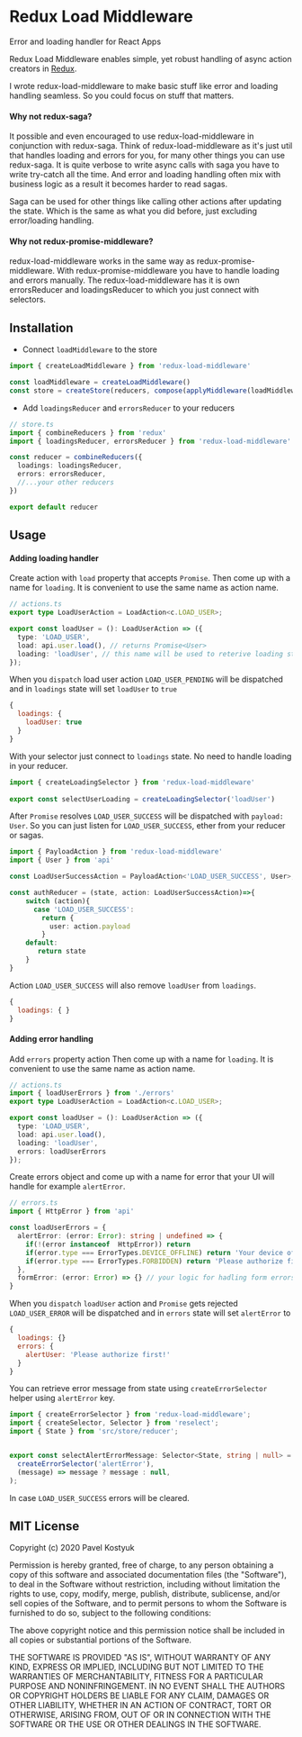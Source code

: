 # Redux Load Middleware
Error and loading handler for React Apps

Redux Load Middleware enables simple, yet robust handling of async action creators in [Redux](http://redux.js.org). 

I wrote redux-load-middleware to make basic stuff like error and loading handling seamless. So you could focus on stuff that matters.

#### Why not redux-saga?
It possible and even encouraged to use redux-load-middleware in conjunction with redux-saga. Think of redux-load-middleware as it's just util that handles loading and errors for you, for many other things you can use redux-saga.
It is quite verbose to write async calls with saga you have to write try-catch all the time. And error and loading handling often mix with business logic as a result it becomes harder to read sagas.

Saga can be used for other things like calling other actions after updating the state. Which is the same as what you did before, just excluding error/loading handling.

#### Why not redux-promise-middleware?
redux-load-middleware works in the same way as redux-promise-middleware. With redux-promise-middleware you have to handle loading and errors manually. The redux-load-middleware has it is own errorsReducer and loadingsReducer to which you just connect with selectors.
## Installation
- Connect `loadMiddleware` to the store
```typescript
import { createLoadMiddleware } from 'redux-load-middleware'

const loadMiddleware = createLoadMiddleware()
const store = createStore(reducers, compose(applyMiddleware(loadMiddleware)))
```
- Add `loadingsReducer` and `errorsReducer` to your reducers
```typescript
// store.ts
import { combineReducers } from 'redux'
import { loadingsReducer, errorsReducer } from 'redux-load-middleware'

const reducer = combineReducers({
  loadings: loadingsReducer,
  errors: errorsReducer,
  //...your other reducers
})

export default reducer
```

## Usage
#### Adding loading handler
Create action with `load` property that accepts `Promise`.
Then come up with a name for `loading`. It is convenient to use the same name as action name. 
```typescript
// actions.ts
export type LoadUserAction = LoadAction<c.LOAD_USER>;

export const loadUser = (): LoadUserAction => ({
  type: 'LOAD_USER',
  load: api.user.load(), // returns Promise<User>
  loading: 'loadUser', // this name will be used to reterive loading status from loadingsReducer
});
```
When you `dispatch` load user action `LOAD_USER_PENDING`
will be dispatched and in `loadings` state will set `loadUser` to `true`
```js
{
  loadings: {
    loadUser: true 
  }
}
```
With your selector just connect to `loadings` state. No need to handle loading in your reducer.
```typescript
import { createLoadingSelector } from 'redux-load-middleware'
  
export const selectUserLoading = createLoadingSelector('loadUser')
```
After `Promise` resolves `LOAD_USER_SUCCESS` will be dispatched with `payload: User`. So you can just listen for `LOAD_USER_SUCCESS`, ether from your reducer or sagas. 
```typescript
import { PayloadAction } from 'redux-load-middleware'
import { User } from 'api'

const LoadUserSuccessAction = PayloadAction<'LOAD_USER_SUCCESS', User>;

const authReducer = (state, action: LoadUserSuccessAction)=>{
    switch (action){
      case 'LOAD_USER_SUCCESS':
        return {
          user: action.payload
        }
    default:
       return state
    }
}
```

Action `LOAD_USER_SUCCESS` will also remove `loadUser` from `loadings`.
```js
{
  loadings: { }
}
```

#### Adding error handling
Add `errors` property action
Then come up with a name for `loading`. It is convenient to use the same name as action name. 
```typescript
// actions.ts
import { loadUserErrors } from './errors'
export type LoadUserAction = LoadAction<c.LOAD_USER>;

export const loadUser = (): LoadUserAction => ({
  type: 'LOAD_USER',
  load: api.user.load(),
  loading: 'loadUser',
  errors: loadUserErrors
});
```
Create errors object and come up with a name for error that your UI will handle for example `alertError`.
```typescript
// errors.ts
import { HttpError } from 'api'

const loadUserErrors = {
  alertError: (error: Error): string | undefined => {
    if(!(error instanceof  HttpError)) return
    if(error.type === ErrorTypes.DEVICE_OFFLINE) return 'Your device offline!'
    if(error.type === ErrorTypes.FORBIDDEN) return 'Please authorize first!'
  },
  formError: (error: Error) => {} // your logic for hadling form errors
}
```
When you `dispatch` `loadUser` action and `Promise` gets rejected `LOAD_USER_ERROR`
will be dispatched and in `errors` state will set `alertError` to 
```js
{
  loadings: {}
  errors: {  
    alertUser: 'Please authorize first!'
  }
}
```
You can retrieve error message from state using `createErrorSelector` helper using `alertError` key.
```typescript
import { createErrorSelector } from 'redux-load-middleware';
import { createSelector, Selector } from 'reselect';
import { State } from 'src/store/reducer';


export const selectAlertErrorMessage: Selector<State, string | null> = createSelector(
  createErrorSelector('alertError'),
  (message) => message ? message : null,
);
```

In case `LOAD_USER_SUCCESS` errors will be cleared.


## MIT License

Copyright (c) 2020 Pavel Kostyuk

Permission is hereby granted, free of charge, to any person obtaining a copy
of this software and associated documentation files (the "Software"), to deal
in the Software without restriction, including without limitation the rights
to use, copy, modify, merge, publish, distribute, sublicense, and/or sell
copies of the Software, and to permit persons to whom the Software is
furnished to do so, subject to the following conditions:

The above copyright notice and this permission notice shall be included in all
copies or substantial portions of the Software.

THE SOFTWARE IS PROVIDED "AS IS", WITHOUT WARRANTY OF ANY KIND, EXPRESS OR
IMPLIED, INCLUDING BUT NOT LIMITED TO THE WARRANTIES OF MERCHANTABILITY,
FITNESS FOR A PARTICULAR PURPOSE AND NONINFRINGEMENT. IN NO EVENT SHALL THE
AUTHORS OR COPYRIGHT HOLDERS BE LIABLE FOR ANY CLAIM, DAMAGES OR OTHER
LIABILITY, WHETHER IN AN ACTION OF CONTRACT, TORT OR OTHERWISE, ARISING FROM,
OUT OF OR IN CONNECTION WITH THE SOFTWARE OR THE USE OR OTHER DEALINGS IN THE
SOFTWARE.

